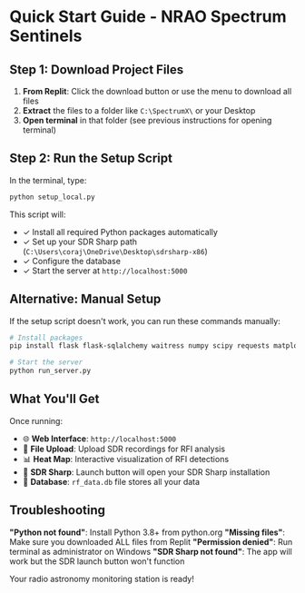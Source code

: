# Quick Start Guide - NRAO Spectrum Sentinels

## Step 1: Download Project Files

1. **From Replit**: Click the download button or use the menu to download all files
2. **Extract** the files to a folder like `C:\SpectrumX\` or your Desktop
3. **Open terminal** in that folder (see previous instructions for opening terminal)

## Step 2: Run the Setup Script

In the terminal, type:
```bash
python setup_local.py
```

This script will:
- ✓ Install all required Python packages automatically
- ✓ Set up your SDR Sharp path (`C:\Users\coraj\OneDrive\Desktop\sdrsharp-x86`)
- ✓ Configure the database 
- ✓ Start the server at `http://localhost:5000`

## Alternative: Manual Setup

If the setup script doesn't work, you can run these commands manually:

```bash
# Install packages
pip install flask flask-sqlalchemy waitress numpy scipy requests matplotlib plotly

# Start the server
python run_server.py
```

## What You'll Get

Once running:
- 🌐 **Web Interface**: `http://localhost:5000`
- 📁 **File Upload**: Upload SDR recordings for RFI analysis
- 📊 **Heat Map**: Interactive visualization of RFI detections
- 🔧 **SDR Sharp**: Launch button will open your SDR Sharp installation
- 💾 **Database**: `rf_data.db` file stores all your data

## Troubleshooting

**"Python not found"**: Install Python 3.8+ from python.org
**"Missing files"**: Make sure you downloaded ALL files from Replit
**"Permission denied"**: Run terminal as administrator on Windows
**"SDR Sharp not found"**: The app will work but the SDR launch button won't function

Your radio astronomy monitoring station is ready!